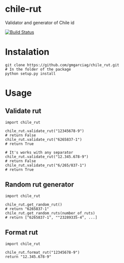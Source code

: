 # chile-rut
Validator and generator of Chile id

[![Build Status](https://travis-ci.org/gmgarciag/chile_rut.svg?branch=master)](https://travis-ci.org/gmgarciag/chile_rut)
# Instalation

```
git clone https://github.com/gmgarciag/chile_rut.git
# In the folder of the package
python setup.py install
```

# Usage
## Validate rut
```
import chile_rut

chile_rut.validate_rut("12345678-9")
# return False
chile_rut.validate_rut("6265837-1")
# return True

# It's works with any separator
chile_rut.validate_rut("12.345.678-9")
# return False
chile_rut.validate_rut("6/265/837-1")
# return True
```

## Random rut generator
```
import chile_rut

chile_rut.get_random_rut()
# return "6265837-1"
chile_rut.get_random_ruts(number_of_ruts)
# return ["6265837-1", ""23289335-4", ...]
```

## Format rut
```
import chile_rut

chile_rut.format_rut("12345678-9")
return "12.345.678-9"
```